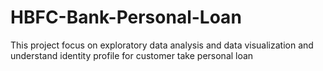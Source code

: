 # HBFC-Bank-Personal-Loan
This project focus on exploratory data analysis and data visualization and understand identity profile for customer take personal loan
